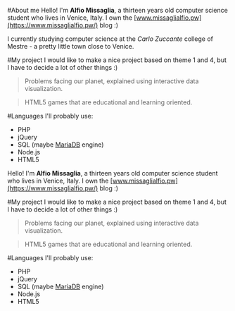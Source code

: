 #About me
Hello! I'm **Alfio Missaglia**, a  thirteen years old computer science student who lives in Venice, Italy.
I own the [www.missaglialfio.pw](https://www.missaglialfio.pw/) blog :)

I currently studying computer science at the *Carlo Zuccante* college of Mestre - a pretty little town close to Venice.

#My project
I would like to make a nice project based on theme 1 and 4, but I have to decide a lot of other things :)
>Problems facing our planet, explained using interactive data visualization.

>HTML5 games that are educational and learning oriented.

#Languages
I'll probably use:
* PHP
* jQuery
* SQL (maybe [MariaDB](https://mariadb.org/) engine)
* Node.js
* HTML5

Hello! I'm **Alfio Missaglia**, a  thirteen years old computer science student who lives in Venice, Italy.
I own the [www.missaglialfio.pw](https://www.missaglialfio.pw/) blog :)

#My project
I would like to make a nice project based on theme 1 and 4, but I have to decide a lot of other things :)
>Problems facing our planet, explained using interactive data visualization.

>HTML5 games that are educational and learning oriented.

#Languages
I'll probably use:
* PHP
* jQuery
* SQL (maybe [MariaDB](https://mariadb.org/) engine)
* Node.js
* HTML5

